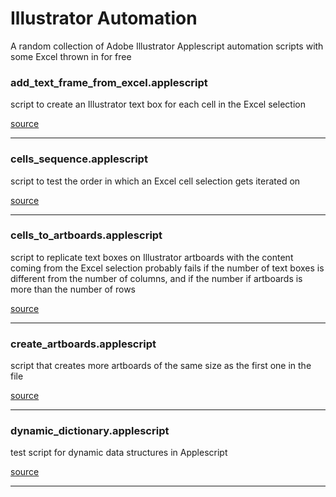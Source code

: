 # Illustrator Automation

A random collection of Adobe Illustrator Applescript automation scripts
with some Excel thrown in for free

### add_text_frame_from_excel.applescript ###

script to create an Illustrator text box for each cell in the
Excel selection

[source](./blob/master/add_text_frame_from_excel.applescript)

---

### cells_sequence.applescript ###

script to test the order in which an Excel cell selection gets iterated on 

[source](./blob/master/cells_sequence.applescript)

---

### cells_to_artboards.applescript ###

script to replicate text boxes on Illustrator artboards 
with the content coming from the Excel selection
probably fails if the number of text boxes is different from the number
of columns, and if the number if artboards is more than the number of rows

[source](./blob/master/cells_to_artboards.applescript)

---

### create_artboards.applescript ###

script that creates more artboards of the same size as the first one
in the file

[source](./blob/master/create_artboards.applescript)

---

### dynamic_dictionary.applescript ###

test script for dynamic data structures in Applescript 

[source](./blob/master/dynamic_dictionary.applescript)

---

